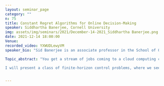 ```yaml
---
layout: seminar_page
category: ""
n: 75
title: Constant Regret Algorithms for Online Decision-Making
speaker: Siddhartha Banerjee, Cornell University
img: assets/img/seminars/2021/December-14-2021_Siddhartha Banerjee.png
date: 2021-12-14 18:00:00 
Venue: 
recorded_video: YXWUDLewyVM
speaker_bio: "Sid Banerjee is an associate professor in the School of Operations Research at Cornell, working on topics at the intersection of data-driven decision-making, network algorithms and market design. His research is supported by grants from the NSF (including an NSF CAREER award), the ARL Network Sciences division, and Engaged Cornell. He received his PhD from the ECE Department at UT Austin, and was a postdoctoral researcher in the Social Algorithms Lab at Stanford. He also served as a technical consultant with the research science group at Lyft from 2014-18."

Topic_abstract: "You get a stream of jobs coming to a cloud computing cluster, each with its own memory/CPU requirements, and you want to load them on machines so as to minimize the resources used. Or maybe you are selling airplane seats to customers, and can keep adjusting prices over time to maximize profits. How much do you lose if you only know the statistics of the arrival process, but not the exact sequence of jobs/customers? 

I will present a class of finite-horizon control problems, where we see a random stream of arrivals from some known distribution, and need to select actions, with the final objective depending only on the aggregate type-action counts; this includes many widely-studied control problems including online resource-allocation, dynamic pricing, generalized assignment, online bin packing, and bandits with knapsacks. For such settings, I will introduce a unified algorithmic paradigm, and provide a simple yet general condition under which these algorithms achieve constant regret, i.e., additive loss compared to the hindsight optimal solution which is independent of the horizon and state-space. These results stem from an elementary coupling argument, which may prove useful for many other questions in online decision-making. Time permitting, I will illustrate this by showing how we can use this technique to incorporate side information and historical data in these settings, and achieve constant regret with as little as a single data trace."


---
```


